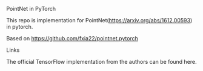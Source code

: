 
PointNet in PyTorch

This repo is implementation for PointNet(https://arxiv.org/abs/1612.00593) in pytorch.

Based on https://github.com/fxia22/pointnet.pytorch

Links

The official TensorFlow implementation from the authors can be found here.



